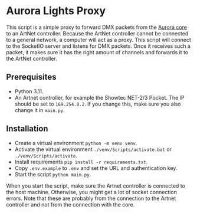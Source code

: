 # Aurora Lights Proxy

This script is a simple proxy to forward DMX packets from the [Aurora core](https://github.com/gewis/narrowcasting-core)
to an ArtNet controller. Because the ArtNet controller cannot be connected to a general network, a computer will act as
a proxy. This script will connect to the SocketIO server and listens for DMX packets. Once it receives such a packet, it
makes sure it has the right amount of channels and forwards it to the ArtNet controller.

## Prerequisites
- Python 3.11.
- An Artnet controller, for example the Showtec NET-2/3 Pocket. The IP should be set to `169.254.0.2`. If you change
this, make sure you also change it in `main.py`.

## Installation
- Create a virtual environment `python -m venv venv`.
- Activate the virtual environment `./venv/Scripts/activate.bat` or `./venv/Scripts/activate`.
- Install requirements `pip install -r requirements.txt`.
- Copy `.env.example` to `.env` and set the URL and authentication key.
- Start the script `python main.py`.

When you start the script, make sure the Artnet controller is connected to the host machine. Otherwise, you might get
a lot of socket connection errors. Note that these are probably from the connection to the Artnet controller and not
from the connection with the core.
